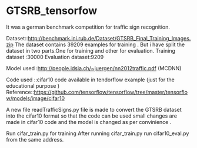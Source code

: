 # GTSRB_tensorfow
It was a german benchmark competition for traffic sign recognition.

Dataset::http://benchmark.ini.rub.de/Dataset/GTSRB_Final_Training_Images.zip
The dataset contains 39209 examples for training .
But i have split the dataset in two parts.One for training and other for evaluation.
Training dataset :30000
Evaluation dataset:9209



Model used :http://people.idsia.ch/~juergen/nn2012traffic.pdf (MCDNN)

Code used ::cifar10 code available in tendorflow example (just for the educational purpose )
Reference::https://github.com/tensorflow/tensorflow/tree/master/tensorflow/models/image/cifar10

A new file readTrafficSigns.py file is made to convert the GTSRB dataset into the cifar10 format so that the code can be used 
small changes are made in cifar10 code and the model is changed as per convinience .

Run cifar_train.py for training
After running cifar_train.py run cifar10_eval.py from the same address.

